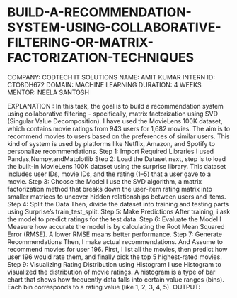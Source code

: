 # BUILD-A-RECOMMENDATION-SYSTEM-USING-COLLABORATIVE-FILTERING-OR-MATRIX-FACTORIZATION-TECHNIQUES
COMPANY: CODTECH IT SOLUTIONS 
NAME: AMIT KUMAR 
INTERN ID: CTO8DH672 
DOMAIN: MACHINE LEARNING 
DURATION: 4 WEEKS 
MENTOR: NEELA SANTOSH

EXPLANATION :
In this task, the goal is to build a recommendation system using collaborative filtering - specifically, matrix factorization using SVD (Singular Value Decomposition). I have used the MovieLens 100K dataset, which contains movie ratings from 943 users for 1,682 movies. The aim is to recommend movies to users based on the preferences of similar users.
This kind of system is used by platforms like Netflix, Amazon, and Spotify to personalize recommendations.
Step 1: Import Required Libraries
I used Pandas,Numpy,andMatplotlib
Step 2: Load the Dataset
next, step is to load the built-in MovieLens 100K dataset using the surprise library.
This dataset includes user IDs, movie IDs, and the rating (1–5) that a user gave to a movie.
Step 3: Choose the Model
I use the SVD algorithm, a matrix factorization method that breaks down the user-item rating matrix into smaller matrices to uncover hidden relationships between users and items.
Step 4: Split the Data
Then, divide the dataset into training and testing parts using Surprise’s train_test_split.
Step 5: Make Predictions
After training, i ask the model to predict ratings for the test data.
Step 6: Evaluate the Model
I Measure how accurate the model is by calculating the Root Mean Squared Error (RMSE). A lower RMSE means better performance.
Step 7: Generate Recommendations
Then, I make actual recommendations. And Assume to recommend movies for user 196. 
First, I list all the movies, then predict how user 196 would rate them, and finally pick the top 5 highest-rated movies.
Step 9: Visualizing Rating Distribution using Histogram 
I use Histogram to visualized the distribution of movie ratings.
A histogram is a type of bar chart that shows how frequently data falls into certain value ranges (bins).
Each bin corresponds to a rating value (like 1, 2, 3, 4, 5).
 OUTPUT:
 
